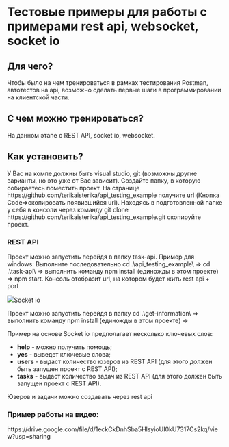 <h1>Тестовые примеры для работы c примерами rest api, websocket, socket io</h1>
<h2>Для чего?</h2>
<p>Чтобы было на чем тренироваться в рамках тестирования Postman, автотестов на api, возможно сделать первые шаги в программировании на клиентской части.</p>
<h2>С чем можно тренироваться?</h2>
<p>На данном этапе с REST API, socket io, websocket.</p>
<h2>Как установить?</h2>
<p>У Вас на компе должны быть visual studio, git (возможны другие варианты, но это уже от Вас зависит). Создайте папку, в которую собираетесь поместить проект. На странице https://github.com/terikaisterika/api_testing_example получите url (Кнопка Code=>скопировать появившийся url). Находясь в подготовленной папке у себя в консоли через команду git clone https://github.com/terikaisterika/api_testing_example.git скопируйте проект.</p>
<h3>REST API</h3>
<p>Проект можно запустить перейдя в папку task-api. Пример для windows: Выполните последовательно  cd .\api_testing_example\ => cd .\task-api\ => выполнить команду npm install (единожды в этом проекте) => npm start. Консоль отобразит url, на котором будет жить rest api + port </p>
<img src="https://github.com/terikaisterika/api_testing_example/assets/48588741/6d0619f0-5ce0-4bd3-8ed8-dd4e3d0c211d")
<h3>Socket io</h3>
<p>Проект можно запустить перейдя в папку cd .\get-information\ => выполнить команду npm install (единожды в этом проекте) => </p>
<p>Пример на основе Socket io предполагает несколько ключевых слов:</p>
<ul>
  <li><strong>help</strong> - можно получить помощь;</li> 
  <li><strong>yes</strong> - выведет ключевые слова;</li>
  <li><strong>users</strong> - выдаст количество юзеров из REST API (для этого должен быть запущен проект с REST API);</li>
  <li><strong>tasks</strong> - выдаст количество задач из REST API (для этого должен быть запущен проект с REST API).</li>
</ul>
<p>Юзеров и задачи можно создавать через rest api</p>
<h3>Пример работы на видео:</h3>
https://drive.google.com/file/d/1eckCkDnhSba5HlsyioUI0kU7317Cs2kq/view?usp=sharing
